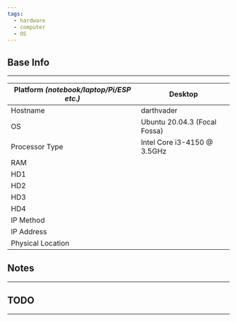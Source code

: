 ```yaml
---
tags:
  - hardware
  - computer
  - OS
---
```


## Base Info
---

| Platform _(notebook/laptop/Pi/ESP etc.)_ | Desktop                      |
| ---------------------------------------- | ---------------------------- |
| Hostname                                 | darthvader                   |
| OS                                       | Ubuntu 20.04.3 (Focal Fossa) |
| Processor Type                           | Intel Core i3-4150 @ 3.5GHz  |
| RAM                                      |                              |
| HD1                                      |                              |
| HD2                                      |                              |
| HD3                                      |                              |
| HD4                                      |                              |
| IP Method                                |                              |
| IP Address                               |                              |
| Physical Location                        |                              |

## Notes
---



## TODO
---
